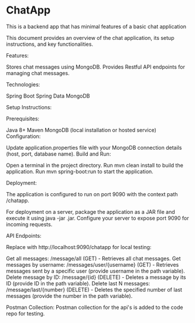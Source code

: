 # ChatApp
This is a backend app that has minimal features of a  basic chat application 


This document provides an overview of the chat application, its setup instructions, and key functionalities.

Features:

Stores chat messages using MongoDB.
Provides Restful API endpoints for managing chat messages.

Technologies:

Spring Boot
Spring Data MongoDB



Setup Instructions:

Prerequisites:

Java 8+
Maven
MongoDB (local installation or hosted service)
Configuration:

Update application.properties file with your MongoDB connection details (host, port, database name).
Build and Run:

Open a terminal in the project directory.
Run mvn clean install to build the application.
Run mvn spring-boot:run to start the application.


Deployment:

The application is configured to run on port 9090 with the context path /chatapp.

For deployment on a server, package the application as a JAR file and execute it using java -jar <application-name>.jar.
Configure your server to expose port 9090 for incoming requests.


API Endpoints:

Replace <base-url> with http://localhost:9090/chatapp for local testing:

Get all messages: <base-url>/message/all (GET) - Retrieves all chat messages.
Get messages by username: <base-url>/messages/user/{username} (GET) - Retrieves messages sent by a specific user (provide username in the path variable).
Delete message by ID: <base-url>/message/{id} (DELETE) - Deletes a message by its ID (provide ID in the path variable).
Delete last N messages: <base-url>/message/last/{number} (DELETE) - Deletes the specified number of last messages (provide the number in the path variable).

Postman Collection:
Postman collection for the api's is added to the code repo for testing.